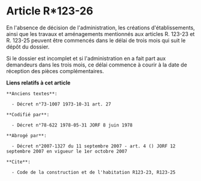 # Article R*123-26

En l'absence de décision de l'administration, les créations d'établissements, ainsi que les travaux et aménagements
mentionnés aux articles R. 123-23 et R. 123-25 peuvent être commencés dans le délai de trois mois qui suit le dépôt du
dossier.

Si le dossier est incomplet et si l'administration en a fait part aux demandeurs dans les trois mois, ce délai commence à
courir à la date de réception des pièces complémentaires.

**Liens relatifs à cet article**

	**Anciens textes**:

	  - Décret n°73-1007 1973-10-31 art. 27

	**Codifié par**:

	  - Décret n°78-622 1978-05-31 JORF 8 juin 1978

	**Abrogé par**:

	  - Décret n°2007-1327 du 11 septembre 2007 - art. 4 () JORF 12 septembre 2007 en vigueur le 1er octobre 2007

	**Cite**:

	  - Code de la construction et de l'habitation R123-23, R123-25
